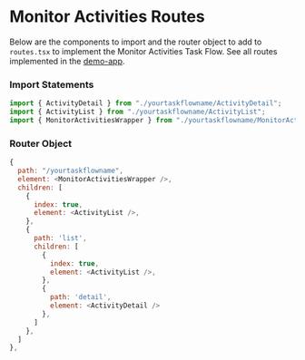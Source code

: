 # Monitor Activities Routes

Below are the components to import and the router object to add to `routes.tsx` to implement the Monitor Activities Task Flow. See all routes implemented in the [demo-app](https://github.com/strudel-science/strudel-kit/blob/main/strudel-demo-app/src/app/routes.tsx).

### Import Statements

```js
import { ActivityDetail } from "./yourtaskflowname/ActivityDetail";
import { ActivityList } from "./yourtaskflowname/ActivityList";
import { MonitorActivitiesWrapper } from "./yourtaskflowname/MonitorActivitiesWrapper";
```

### Router Object

```js
{
  path: "/yourtaskflowname",
  element: <MonitorActivitiesWrapper />,
  children: [
    {
      index: true,
      element: <ActivityList />,
    },
    {
      path: 'list',
      children: [
        {
          index: true,
          element: <ActivityList />,
        },
        {
          path: 'detail',
          element: <ActivityDetail />
        },
      ]
    },
  ]
},
```
